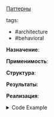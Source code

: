 [Паттерны](../../Patterns.md)

tags:

- #architecture
- #behavioral

**Назначение**:

**Применимость**:

**Структура**:

**Результаты**:

**Реализация**:

<details>
 <summary>Code Example</summary>
 ```js
 ```
</details>
